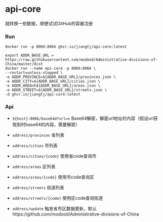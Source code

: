 # api-core
就转换一些数据，顺便试试GitHub的容器注册

### Run

```shell
docker run -p 8066:8066 ghcr.io/jiangtj/api-core:latest
```

```shell
export ADDR_BASE_URL = https://raw.githubusercontent.com/modood/Administrative-divisions-of-China/master/dist
docker run --name api-core -p 8066:8066 \
--restart=unless-stopped \
-e ADDR_PROVINCE=${ADDR_BASE_URL}/provinces.json \
-e ADDR_CITY=${ADDR_BASE_URL}/cities.json \
-e ADDR_AREA=h${ADDR_BASE_URL}/areas.json \
-e ADDR_STREET=${ADDR_BASE_URL}/streets.json \
-d ghcr.io/jiangtj/api-core:latest
```

### Api

- `${host}:8066/base64d?url=x` Base64解密，解密url地址的内容（假设url获取到时base64的内容，需要解密）

- `address/provinces` 省列表
- `address/cities` 市列表
- `address/cities/{code}` 使用省code查询市
- `address/areas` 区列表
- `address/areas/{code}` 使用市code查询区
- `address/streets` 街道列表
- `address/streets/{code}` 使用区code查询街道
- `address/update` 触发省市区数据更新，默认https://github.com/modood/Administrative-divisions-of-China
